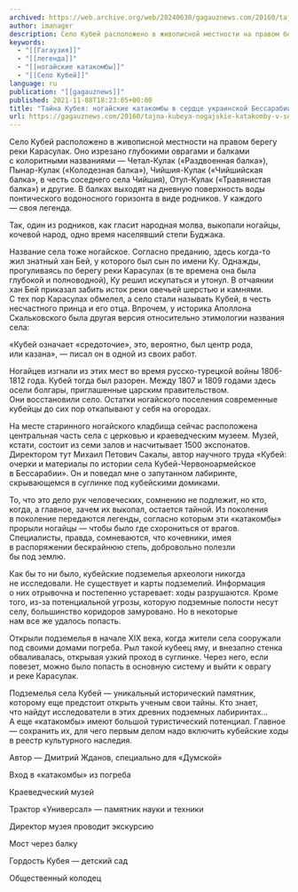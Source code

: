 ```yaml
---
archived: https://web.archive.org/web/20240630/gagauznews.com/20160/tajna-kubeya-nogajskie-katakomby-v-serdtse-ukrainskoj-bessarabii.html
author: imanager
description: Село Кубей расположено в живописной местности на правом берегу реки Карасулак. Оно изрезано глубокими оврагами и балками с колоритными названиями — Четал-Кулак («Раздвоенная балка»), Пынар-Кулак («Колодезная балка»), Чийшия-Кулак («Чийшийская балка», в честь соседнего села Чийшия), Отул-Кулак («Травянистая балка») и другие. В балках выходят на дневную поверхность воды понтического водоносного горизонта в виде родников. У каждого — своя легенда. Так, один из родников, как гласит народная молва, выкопали ногайцы, кочевой народ, одно время населявший степи Буджака. Название села тоже ногайское. Согласно преданию, здесь когда-то жил знатный хан Бей, у которого был сын по имени Ку. Однажды, прогуливаясь по берегу реки Карасулах (в те времена она была глубокой и полноводной), Ку решил искупаться и утонул. В отчаянии хан Бей приказал забить исток реки овечьей шерстью и камнями. С тех пор Карасулах обмелел, а село стали называть Кубей, в честь несчастного […]
keywords:
  - "[[Гагаузия]]"
  - "[[легенда]]"
  - "[[ногайские катакомбы]]"
  - "[[Село Кубей]]"
language: ru
publication: "[[gagauznews]]"
published: 2021-11-08T18:23:05+00:00
title: "Тайна Кубея: ногайские катакомбы в сердце украинской Бессарабии"
url: https://gagauznews.com/20160/tajna-kubeya-nogajskie-katakomby-v-serdtse-ukrainskoj-bessarabii.html
---
```


Село Кубей расположено в живописной местности на правом берегу реки Карасулак. Оно изрезано глубокими оврагами и балками с колоритными названиями — Четал-Кулак («Раздвоенная балка»), Пынар-Кулак («Колодезная балка»), Чийшия-Кулак («Чийшийская балка», в честь соседнего села Чийшия), Отул-Кулак («Травянистая балка») и другие. В балках выходят на дневную поверхность воды понтического водоносного горизонта в виде родников. У каждого — своя легенда.

Так, один из родников, как гласит народная молва, выкопали ногайцы, кочевой народ, одно время населявший степи Буджака.

Название села тоже ногайское. Согласно преданию, здесь когда-то жил знатный хан Бей, у которого был сын по имени Ку. Однажды, прогуливаясь по берегу реки Карасулах (в те времена она была глубокой и полноводной), Ку решил искупаться и утонул. В отчаянии хан Бей приказал забить исток реки овечьей шерстью и камнями. С тех пор Карасулах обмелел, а село стали называть Кубей, в честь несчастного принца и его отца. Впрочем, у историка Аполлона Скальковского была другая версия относительно этимологии названия села:

«Кубей означает «средоточие», это, вероятно, был центр рода, или казана», — писал он в одной из своих работ.

Ногайцев изгнали из этих мест во время русско-турецкой войны 1806-1812 года. Кубей тогда был разорен. Между 1807 и 1809 годами здесь осели болгары, приглашенные царским правительством. Они восстановили село. Остатки ногайского поселения современные кубейцы до сих пор откапывают у себя на огородах.

На месте старинного ногайского кладбища сейчас расположена центральная часть села с церковью и краеведческим музеем. Музей, кстати, состоит из семи залов и насчитывает 1500 экспонатов. Директором тут Михаил Петович Сакалы, автор научного труда «Кубей: очерки и материалы по истории села Кубей-Червоноармейское в Бессарабии». Он и поведал мне о запутанном лабиринте, скрывающемся в суглинке под кубейскими домиками.

То, что это дело рук человеческих, сомнению не подлежит, но кто, когда, а главное, зачем их выкопал, остается тайной. Из поколения в поколение передаются легенды, согласно которым эти «катакомбы» прорыли ногайцы — чтобы было где схорониться от врагов. Специалисты, правда, сомневаются, что кочевники, имея в распоряжении бескрайнюю степь, добровольно полезли бы под землю.

Как бы то ни было, кубейские подземелья археологи никогда не исследовали. Не существует и карты подземелий. Информация о них отрывочна и постепенно устаревает: ходы разрушаются. Кроме того, из-за потенциальной угрозы, которую подземные полости несут селу, большинство коридоров замуровано. Но в некоторые нам все же удалось попасть.

Открыли подземелья в начале XIX века, когда жители села сооружали под своими домами погреба. Рыл такой кубеец яму, и внезапно стенка обваливалась, открывая узкий проход в суглинке. Через него, если повезет, можно было попасть в основную систему и выйти к оврагу и реке Карасулак.

Подземелья села Кубей — уникальный исторический памятник, которому еще предстоит открыть ученым свои тайны. Кто знает, что найдут исследователи в этих древних подземных лабиринтах… А еще «катакомбы» имеют большой туристический потенциал. Главное — сохранить их, для чего первым делом надо включить кубейские ходы в реестр культурного наследия.

Автор — Дмитрий Жданов, специально для «Думской»







Вход в «катакомбы» из погреба



Краеведческий музей





Трактор «Универсал» — памятник науки и техники



Директор музея проводит экскурсию







Мост через балку



Гордость Кубея — детский сад



Общественный колодец